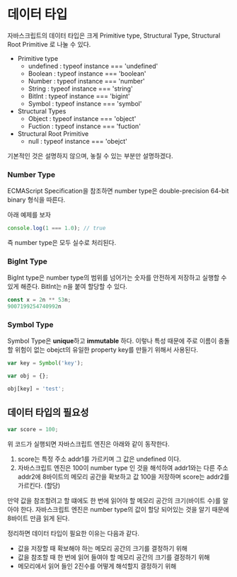 
# 데이터 타입

자바스크립트의 데이터 타입은 크게 Primitive type, Structural Type, Structural Root Primitive 로 나눌 수 있다.

- Primitive type
    - undefined : typeof instance === 'undefined'
    - Boolean : typeof instance === 'boolean'
    - Number : typeof instance === 'number'
    - String : typeof instance === 'string'
    - BitInt : typeof instance === 'bigint'
    - Symbol : typeof instance === 'symbol'
- Structural Types
    - Object : typeof instance === 'object'
    - Fuction : typeof instance === 'fuction'
- Structural Root Primitive
    - null : typeof instance === 'obejct'

기본적인 것은 설명하지 않으며, 놓칠 수 있는 부분만 설명하겠다.

### Number Type

ECMAScript Specification을 참조하면 number type은 double-precision 64-bit binary 형식을 따른다. 

아래 예제를 보자

```jsx
console.log(1 === 1.0); // true
```

즉 number type은 모두 실수로 처리된다.

### BigInt Type

BigInt type은 number type의 범위를 넘어가는 숫자를 안전하게 저장하고 실행할 수 있게 해준다. BitInt는 n을 붙여 할당할 수 있다.

```jsx
const x = 2n ** 53n;
9007199254740992n
```

### Symbol Type

Symbol Type은 **unique**하고 **immutable** 하다. 이렇나 특성 때문에 주로 이름이 충돌할 위험이 없는 obejct의 유일한 property key를 만들기 위해서 사용된다.

```jsx
var key = Symbol('key');

var obj = {};

obj[key] = 'test';
```

## 데이터 타입의 필요성

```jsx
var score = 100;
```

위 코드가 실행되면 자바스크립트 엔진은 아래와 같이 동작한다.

1. score는 특정 주소 addr1를 가르키며 그 값은 undefined 이다.
2. 자바스크립트 엔진은 100이 number type 인 것을 해석하여 addr1와는 다른 주소 addr2에 8바이트의 메모리 공간을 확보하고 값 100을 저장하며 score는 addr2를 가르킨다. (할당)

만약 값을 참조할려고 할 떄에도 한 번에 읽어야 할 메모리 공간의 크기(바이트 수)를 알아야 한다. 자바스크립트 엔진은 number type의 값이 할당 되어있는 것을 알기 때문에 8바이트 만큼 읽게 된다.

정리하면 데이터 타입이 필요한 이유는 다음과 같다.

- 값을 저장할 때 확보해야 하는 메모리 공간의 크기를 결정하기 위해
- 값을 참조할 때 한 번에 읽어 들여야 할 메모리 공간의 크기를 결정하기 위해
- 메모리에서 읽어 들인 2진수를 어떻게 해석할지 결정하기 위해
